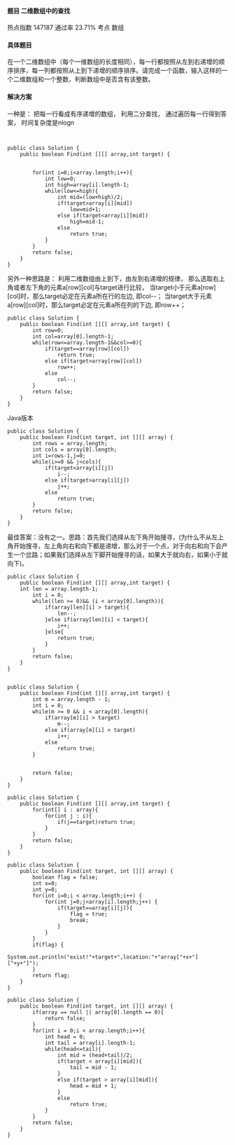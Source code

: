 #### **题目**    二维数组中的查找

热点指数    147187   通过率    23.71%  考点   数组

#### **具体题目**

​    在一个二维数组中（每个一维数组的长度相同），每一行都按照从左到右递增的顺序排序，每一列都按照从上到下递增的顺序排序。请完成一个函数，输入这样的一个二维数组和一个整数，判断数组中是否含有该整数。


#### 解决方案

一种是：
把每一行看成有序递增的数组，
利用二分查找，
通过遍历每一行得到答案，
时间复杂度是nlogn

```


public class Solution {
    public boolean Find(int [][] array,int target) {
        

        for(int i=0;i<array.length;i++){
            int low=0;
            int high=array[i].length-1;
            while(low<=high){
                int mid=(low+high)/2;
                if(target>array[i][mid])
                    low=mid+1;
                else if(target<array[i][mid])
                    high=mid-1;
                else
                    return true;
            }
        }
        return false;
    }
}
```

另外一种思路是：
利用二维数组由上到下，由左到右递增的规律，
那么选取右上角或者左下角的元素a[row][col]与target进行比较，
当target小于元素a[row][col]时，那么target必定在元素a所在行的左边,
即col--；
当target大于元素a[row][col]时，那么target必定在元素a所在列的下边,
即row++；
```
public class Solution {
    public boolean Find(int [][] array,int target) {
        int row=0;
        int col=array[0].length-1;
        while(row<=array.length-1&&col>=0){
            if(target==array[row][col])
                return true;
            else if(target>array[row][col])
                row++;
            else
                col--;
        }
        return false;
    }
}
```


Java版本 
```
public class Solution {
    public boolean Find(int target, int [][] array) {
        int rows = array.length;
        int cols = array[0].length;
        int i=rows-1,j=0;
        while(i>=0 && j<cols){
            if(target<array[i][j])
                i--;
            else if(target>array[i][j])
                j++;
            else
                return true;
        }
        return false;
    }
}
```

最佳答案：没有之一。思路：首先我们选择从左下角开始搜寻，(为什么不从左上角开始搜寻，左上角向右和向下都是递增，那么对于一个点，对于向右和向下会产生一个岔路；如果我们选择从左下脚开始搜寻的话，如果大于就向右，如果小于就向下)。
```
public class Solution {
    public boolean Find(int [][] array,int target) {
	int len = array.length-1;
        int i = 0;
        while((len >= 0)&& (i < array[0].length)){
            if(array[len][i] > target){
                len--;
            }else if(array[len][i] < target){
                i++;
            }else{
                return true;
            }
        }
        return false;
    }
}
```

```

public class Solution {
    public boolean Find(int [][] array,int target) {
		int m = array.length - 1;
		int i = 0;
		while(m >= 0 && i < array[0].length){
			if(array[m][i] > target)
				m--;
			else if(array[m][i] < target)
				i++;
			else 
				return true;
		}
        

		return false;
	}
}
```
```
public class Solution {
    public boolean Find(int [][] array,int target) {
	    for(int[] i : array){
            for(int j : i){
                if(j==target)return true;
            }
        }
        return false;
    }
}
```

```
public class Solution {
    public boolean Find(int target, int [][] array) {
        boolean flag = false;
        int x=0;
        int y=0;
        for(int i=0;i < array.length;i++) {
            for(int j=0;j<array[i].length;j++) {
                if(target==array[i][j]){
                    flag = true;
                    break;
                }
            }
        }
        if(flag) {
            System.out.println("exist!"+target+",location:"+"array["+x+"]["+y+"]");
        }
        return flag;
    }
}
```

```
public class Solution {
    public boolean Find(int target, int [][] array) {
        if(array == null || array[0].length == 0){
            return false;
        }
        for(int i = 0;i < array.length;i++){
            int head = 0;
            int tail = array[i].length-1;
            while(head<=tail){
                int mid = (head+tail)/2;
                if(target < array[i][mid]){
                    tail = mid - 1;
                }
                else if(target > array[i][mid]){
                    head = mid + 1;
                }
                else
                    return true;
            }
        }
        return false;        
    }
}
```